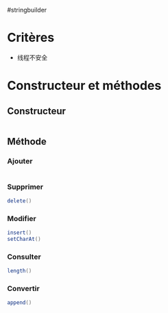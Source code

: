 #stringbuilder 

# Critères

- 线程不安全

# Constructeur et méthodes

## Constructeur

```java

```

## Méthode

### Ajouter

```java


```

### Supprimer

```java
delete()
```

### Modifier

```java
insert()
setCharAt()
```

### Consulter

```java
length()

```

### Convertir

```java
append()
```